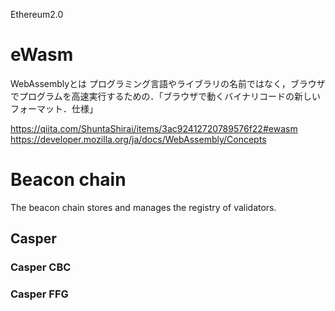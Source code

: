 Ethereum2.0

# eWasm
WebAssemblyとは
プログラミング言語やライブラリの名前ではなく，ブラウザでプログラムを高速実行するための．「ブラウザで動くバイナリコードの新しいフォーマット．仕様」

https://qiita.com/ShuntaShirai/items/3ac92412720789576f22#ewasm
https://developer.mozilla.org/ja/docs/WebAssembly/Concepts

# Beacon chain

The beacon chain stores and manages the registry of validators. 

## Casper

### Casper CBC

### Casper FFG